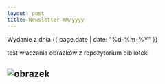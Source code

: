 ```yaml
---
layout: post
title: Newsletter mm/yyyy
---
```


Wydanie z dnia {{ page.date | date: "%d-%m-%Y" }}

test właczania obrazków z repozytorium biblioteki

![obrazek](http://148.81.200.238/files/original/13/12/ac007449de53766f468e5eda6448c302.jpg)
---

